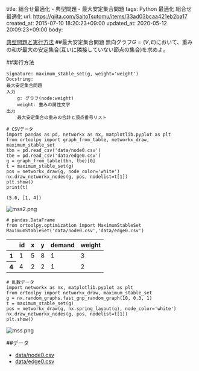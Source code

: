 title: 組合せ最適化 - 典型問題 - 最大安定集合問題
tags: Python 最適化 組合せ最適化
url: https://qiita.com/SaitoTsutomu/items/33ad03bcaa421eb2ba17
created_at: 2015-07-10 18:20:23+09:00
updated_at: 2020-05-12 20:09:23+09:00
body:

[典型問題と実行方法](0f6c1a4415d196e64314)
##最大安定集合問題
無向グラフ$G=(V, E)$において、重みの和が最大の安定集合(互いに隣接していない節点の集合)を求めよ。

##実行方法

```text:usage
Signature: maximum_stable_set(g, weight='weight')
Docstring:
最大安定集合問題
入力
    g: グラフ(node:weight)
    weight: 重みの属性文字
出力
    最大安定集合の重みの合計と頂点番号リスト
```

```python:python
# CSVデータ
import pandas as pd, networkx as nx, matplotlib.pyplot as plt
from ortoolpy import graph_from_table, networkx_draw, maximum_stable_set
tbn = pd.read_csv('data/node0.csv')
tbe = pd.read_csv('data/edge0.csv')
g = graph_from_table(tbn, tbe)[0]
t = maximum_stable_set(g)
pos = networkx_draw(g, node_color='white')
nx.draw_networkx_nodes(g, pos, nodelist=t[1])
plt.show()
print(t)
```

```text:結果
(5.0, [1, 4])
```

![mss2.png](https://qiita-image-store.s3.amazonaws.com/0/13955/459726af-167b-252e-b863-aaadc422c32a.png)

```python:python
# pandas.DataFrame
from ortoolpy.optimization import MaximumStableSet
MaximumStableSet('data/node0.csv','data/edge0.csv')
```

<table>
  <thead>
    <tr>
      <th></th>
      <th>id</th>
      <th>x</th>
      <th>y</th>
      <th>demand</th>
      <th>weight</th>
    </tr>
  </thead>
  <tbody>
    <tr>
      <th>1</th>
      <td>1</td>
      <td>5</td>
      <td>8</td>
      <td>1</td>
      <td>3</td>
    </tr>
    <tr>
      <th>4</th>
      <td>4</td>
      <td>2</td>
      <td>2</td>
      <td>1</td>
      <td>2</td>
    </tr>
  </tbody>
</table>

```python:python
# 乱数データ
import networkx as nx, matplotlib.pyplot as plt
from ortoolpy import networkx_draw, maximum_stable_set
g = nx.random_graphs.fast_gnp_random_graph(10, 0.3, 1)
t = maximum_stable_set(g)
pos = networkx_draw(g, nx.spring_layout(g), node_color='white')
nx.draw_networkx_nodes(g, pos, nodelist=t[1])
plt.show()
```

![mss.png](https://qiita-image-store.s3.amazonaws.com/0/13955/5174c066-68e3-f39f-082f-d4d57a6c6a54.png)

##データ
- [data/node0.csv](https://www.dropbox.com/s/7v4x2ypbgkj52vr/node0.csv)
- [data/edge0.csv](https://www.dropbox.com/s/2vryg0i2kb76mic/edge0.csv)

